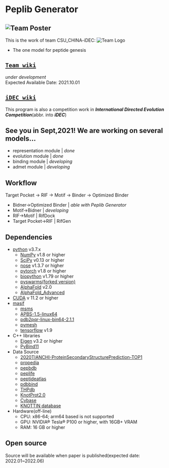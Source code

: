 # Peplib Generator
![Team Poster](https://github.com/Peldom/Peplib_Generator/blob/main/README_Support/Poster_v7.1.jpg)
--------------------------------------------------------------------------------
This is the work of team CSU_CHINA-iDEC:
![Team Logo](https://github.com/Peldom/Peplib_Generator/blob/main/README_Support/Teamlogo.png)
- The one model for peptide genesis
## [`Team wiki`](https://github.com/idec2021/CSU_CHINA)
*under development*   
Expected Available Date: 2021.10.01
## [`iDEC wiki`](http://idec.io)
This program is also a competition work in ***International Directed Evolution Competition***(abbr. into ***iDEC***)
## See you in Sept,2021! We are working on several models...
* representation module | *done*
* evolution module | *done*
* binding module | *developing*
* admet module | *developing*
## Workflow
Target Pocket -> RIF -> Motif -> Binder -> Optimized Binder
* Bidner->Optimized Binder | *able with Peplib Generator*
* Motif->Bidner | *developing*
* RIF->Motif | RifDock
* Target Pocket->RIF | RifGen
## Dependencies
- [python](https://www.python.org/) v3.7.x
     * [NumPy](http://www.numpy.org/) v1.8 or higher
     * [SciPy](http://www.scipy.org/) v0.13 or higher
     * [nose](http://nose.readthedocs.io/en/latest/) v1.3.7 or higher
     * [pytorch](https://pytorch.org) v1.8 or higher
     * [biopython](https://biopython.org) v1.79 or higher
     * [pyswarms(forked version)](https://github.com/Peldom/pyswarms)
     * [AlphaFold](https://github.com/deepmind/alphafold) v2.0
     * [AlphaFold_Advanced](AlphaFold2_advanced)
- [CUDA](https://developer.nvidia.com/cuda-toolkit) v 11.2 or higher
- [masif](https://github.com/LPDI-EPFL/masif)
     * [msms](http://mgltools.scripps.edu/downloads)
     * [APBS-1.5-linux64](https://sourceforge.net/projects/apbs/files/apbs/apbs-1.5/)
     * [pdb2pqr-linux-bin64-2.1.1](https://github.com/Electrostatics/pdb2pqr)
     * [pymesh](https://github.com/PyMesh/PyMesh)
     * [tensorflow](https://github.com/tensorflow/tensorflow) v1.9
- C++ libraries 
     * [Eigen](http://eigen.tuxfamily.org/index.php?title=Main_Page) v3.2 or higher
     * [PyBind11](https://github.com/pybind/pybind11)
- Data Source
     * [2020TIANCHI-ProteinSecondaryStructurePrediction-TOP1](https://github.com/wudejian789/2020TIANCHI-ProteinSecondaryStructurePrediction-TOP1)
     * [propedia](http://bioinfo.dcc.ufmg.br/propedia)
     * [pepbdb](http://huanglab.phys.hust.edu.cn/pepbdb/)
     * [peplife](https://webs.iiitd.edu.in/raghava/peplife/index.php)
     * [peptideatlas](http://www.peptideatlas.org/builds/)
     * [pdbbind](http://www.pdbbind-cn.org/download.php)
     * [THPdb](https://figshare.com/articles/dataset/THPdb_Database_of_FDA_Approved_Peptide_and_Protein_Therapeutics/5198005)
     * [KnotProt2.0](https://knotprot.cent.uw.edu.pl/browse/)
     * [Cybase](http://www.cybase.org.au/index.php)
     * [KNOTTIN database](https://www.dsimb.inserm.fr/KNOTTIN/index.php)
- Hardware(off-line)
     * CPU: x86-64; arm64 based is not supported
     * GPU: NVIDIA® Tesla® P100 or higher, with 16GB+ VRAM
     * RAM: 16 GB or higher
## Open source
Source will be available when paper is published(expected date: 2022.01~2022.06)
